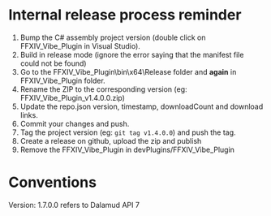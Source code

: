 # Internal release process reminder

1. Bump the C# assembly project version (double click on FFXIV\_Vibe\_Plugin in Visual Studio).
2. Build in release mode (ignore the error saying that the manifest file could not be found)
3. Go to the FFXIV\_Vibe\_Plugin\bin\x64\Release folder and **again** in FFXIV\_Vibe\_Plugin folder.
4. Rename the ZIP to the corresponding version (eg: FFXIV\_Vibe\_Plugin\_v1.4.0.0.zip)
5. Update the repo.json version, timestamp, downloadCount and download links.
6. Commit your changes and push.
7. Tag the project version (eg: `git tag v1.4.0.0`) and push the tag.
8. Create a release on github, upload the zip and publish
9. Remove the FFXIV\_Vibe\_Plugin in devPlugins/FFXIV\_Vibe\_Plugin

# Conventions

Version: 1.7.0.0 refers to Dalamud API 7
